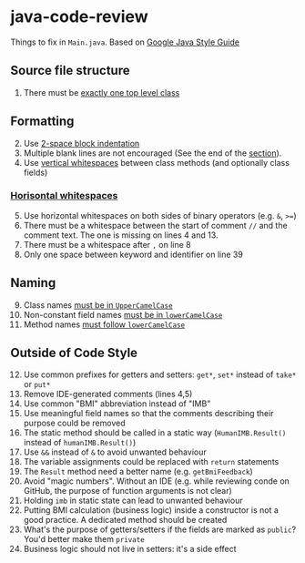# java-code-review

Things to fix in `Main.java`. Based on [Google Java Style Guide](https://google.github.io/styleguide/javaguide.html)

## Source file structure

1. There must be [exactly one top level class](https://google.github.io/styleguide/javaguide.html#s3.4.1-one-top-level-class)

## Formatting

2. Use [2-space block indentation](https://google.github.io/styleguide/javaguide.html#s4.2-block-indentation)
3. Multiple blank lines are not encouraged (See the end of the [section](https://google.github.io/styleguide/javaguide.html#s4.6.1-vertical-whitespace)).
4. Use [vertical whitespaces](https://google.github.io/styleguide/javaguide.html#s4.6.1-vertical-whitespace) between class methods (and optionally class fields)

### [Horisontal whitespaces](https://google.github.io/styleguide/javaguide.html#s4.6.2-horizontal-whitespace)

5. Use horizontal whitespaces on both sides of binary operators (e.g. `&`, `>=`)
6. There must be a whitespace between the start of comment `//` and the comment text. The one is missing on lines 4 and 13.
7. There must be a whitespace after `,` on line 8
8. Only one space between keyword and identifier on line 39

## Naming

9. Class names [must be in `UpperCamelCase`](https://google.github.io/styleguide/javaguide.html#s5.2.2-class-names)
10. Non-constant field names [must be in `lowerCamelCase`](https://google.github.io/styleguide/javaguide.html#s5.2.6-parameter-names)
11. Method names [must follow `lowerCamelCase`](https://google.github.io/styleguide/javaguide.html#s5.2.3-method-names)

## Outside of Code Style
12. Use common prefixes for getters and setters: `get*`, `set*` instead of `take*` or `put*`
13. Remove IDE-generated comments (lines 4,5)
14. Use common "BMI" abbreviation instead of "IMB"
15. Use meaningful field names so that the comments describing their purpose could be removed
16. The static method should be called in a static way (`HumanIMB.Result()` instead of `humanIMB.Result()`)
17. Use `&&` instead of `&` to avoid unwanted behaviour
18. The variable assignments could be replaced with `return` statements
19. The `Result` method need a better name (e.g. `getBmiFeedback`)
20. Avoid "magic numbers". Without an IDE (e.g. while reviewing conde on GitHub, the purpose of function arguments is not clear)
21. Holding `imb` in static state can lead to unwanted behaviour
22. Putting BMI calculation (business logic) inside a constructor is not a good practice. A dedicated method should be created
23. What's the purpose of getters/setters if the fields are marked as `public`? You'd better make them `private`
24. Business logic should not live in setters: it's a side effect

